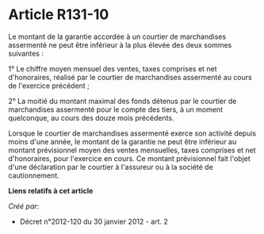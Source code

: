 # Article R131-10

Le montant de la garantie accordée à un courtier de marchandises assermenté ne peut être inférieur à la plus élevée des deux
sommes suivantes : 

1° Le chiffre moyen mensuel des ventes, taxes comprises et net d'honoraires, réalisé par le courtier de marchandises
assermenté au cours de l'exercice précédent ; 

2° La moitié du montant maximal des fonds détenus par le courtier de marchandises assermenté pour le compte des tiers, à un
moment quelconque, au cours des douze mois précédents. 

Lorsque le courtier de marchandises assermenté exerce son activité depuis moins d'une année, le montant de la garantie ne
peut être inférieur au montant prévisionnel moyen des ventes mensuelles, taxes comprises et net d'honoraires, pour l'exercice
en cours. Ce montant prévisionnel fait l'objet d'une déclaration par le courtier à l'assureur ou à la société de
cautionnement.

**Liens relatifs à cet article**

_Créé par_:

  - Décret n°2012-120 du 30 janvier 2012 - art. 2
